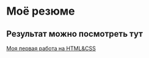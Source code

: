 # Моё резюме
## Результат можно посмотреть тут

[Моя первая работа на HTML&CSS](http://127.0.0.1:5500/resume.html)
